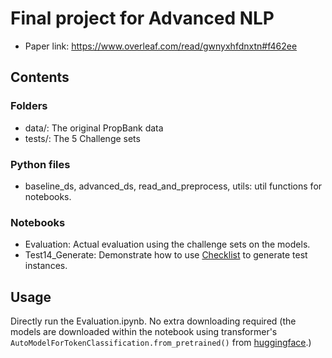 # Final project for Advanced NLP

- Paper link: https://www.overleaf.com/read/gwnyxhfdnxtn#f462ee


## Contents
### Folders
- data/: The original PropBank data
- tests/: The 5 Challenge sets
### Python files
- baseline_ds, advanced_ds, read_and_preprocess, utils: util functions for notebooks.
### Notebooks
- Evaluation: Actual evaluation using the challenge sets on the models.
- Test14_Generate: Demonstrate how to use [Checklist](https://github.com/marcotcr/checklist/tree/master) to generate test instances.

## Usage
Directly run the Evaluation.ipynb. No extra downloading required (the models are downloaded within the notebook using transformer's `AutoModelForTokenClassification.from_pretrained()` from [huggingface](https://huggingface.co/dannashao).)
